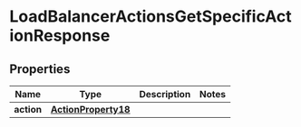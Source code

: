 

# LoadBalancerActionsGetSpecificActionResponse


## Properties

| Name | Type | Description | Notes |
|------------ | ------------- | ------------- | -------------|
|**action** | [**ActionProperty18**](ActionProperty18.md) |  |  |




